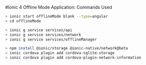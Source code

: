 #Ionic 4 Offline Mode Application: Commands Used

```bash
> ionic start offlineMode blank --type=angular
> cd offlineMode

> ionic g service services/api
> ionic g service services/network
> ionic g service services/offlineManager

> npm install @ionic/storage @ionic-native/network@beta
> ionic cordova plugin add cordova-sqlite-storage
> ionic cordova plugin add cordova-plugin-network-information
```